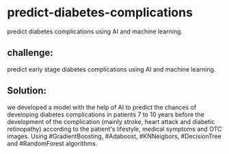 # predict-diabetes-complications
predict diabetes complications using AI and machine learning.


## challenge:
predict early stage diabetes complications using AI and machine learning.

## Solution:
we developed a model with the help of AI to predict the chances of developing diabetes complications in patients 7 to 10 years before the development of the complication (mainly stroke, heart attack and diabetic retinopathy) according to the patient's lifestyle, medical symptoms and OTC images. Using #GradientBoosting, #Adaboost, #KNNeigbors, #DecisionTree and #RandomForest algorithms.
